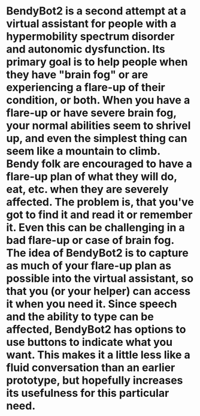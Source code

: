 # BendyBot2 is a second attempt at a virtual assistant for people with a hypermobility spectrum disorder and autonomic dysfunction.   Its primary goal is to help people when they have "brain fog" or are experiencing a flare-up of their condition, or both.   When you have a flare-up or have severe brain fog, your normal abilities seem to shrivel up, and even the simplest thing can seem like a mountain to climb.  Bendy folk are encouraged to have a flare-up plan of what they will do, eat, etc. when they are severely affected.  The problem is, that you've got to find it and read it or remember it.  Even this can be challenging in a bad flare-up or case of brain fog.   The idea of BendyBot2 is to capture as much of your flare-up plan as possible into the virtual assistant, so that you (or your helper) can access it when you need it.   Since speech and the ability to type can be affected, BendyBot2 has options to use buttons to indicate what you want.   This makes it a little less like a fluid conversation than an earlier prototype, but hopefully increases its usefulness for this particular need.
